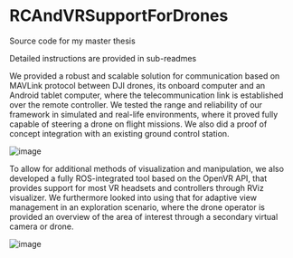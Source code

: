 # RCAndVRSupportForDrones
Source code for my master thesis

Detailed instructions are provided in sub-readmes

We provided a robust and scalable solution for communication based on MAVLink protocol between DJI drones, its onboard computer and an Android tablet computer, where the telecommunication link is established over the remote controller. We tested the range and reliability of our framework in simulated and real-life environments, where it proved fully capable of steering a drone on flight missions.  We also did a proof of concept integration with an existing ground control station. 

![image](https://user-images.githubusercontent.com/56850221/67252800-dcd76c80-f474-11e9-9d29-780a3a2a44bb.png)


To allow for additional methods of visualization and manipulation, we also developed a fully ROS-integrated tool based on the OpenVR API, that provides support for most VR headsets and controllers through RViz visualizer. We furthermore looked into using that for adaptive view management in an exploration scenario, where the drone operator is provided an overview of the area of interest through a secondary virtual camera or drone.

![image](https://user-images.githubusercontent.com/56850221/67252709-73eff480-f474-11e9-9196-10572b0c7685.png)
